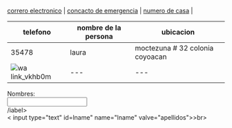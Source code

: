 [correro electronico](./correoelectronico.md) | [concacto de emergencia](./contactodeemergencia.md) | [numero de casa](./numerodecasa.md) |

| telefono | nombre de la persona | ubicacion |
| --- | --- | --- |
| 35478 | laura | moctezuna # 32 colonia coyoacan | 
| ![wa link_vkhb0m](https://user-images.githubusercontent.com/99769712/158485802-b86ac36b-a420-46dc-aedf-9f63ae1808d3.png) | --- | --- |

<from>
<label for="name">Nombres:</label><br>
<input type="text" id="name" name:"name" valve:"Tus nombres"><br>
<Iabel for="lname">/iabel><br>
< input type="text" id=lname" name="lname" valve="apellidos">>br>
